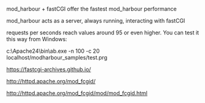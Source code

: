 mod_harbour + fastCGI offer the fastest mod_harbour performance

mod_harbour acts as a server, always running, interacting with fastCGI

requests per seconds reach values around 95 or even higher. You can test it this way from Windows:

c:\Apache24\bin\ab.exe -n 100 -c 20 localhost/modharbour_samples/test.prg

https://fastcgi-archives.github.io/

http://httpd.apache.org/mod_fcgid/

http://httpd.apache.org/mod_fcgid/mod/mod_fcgid.html
